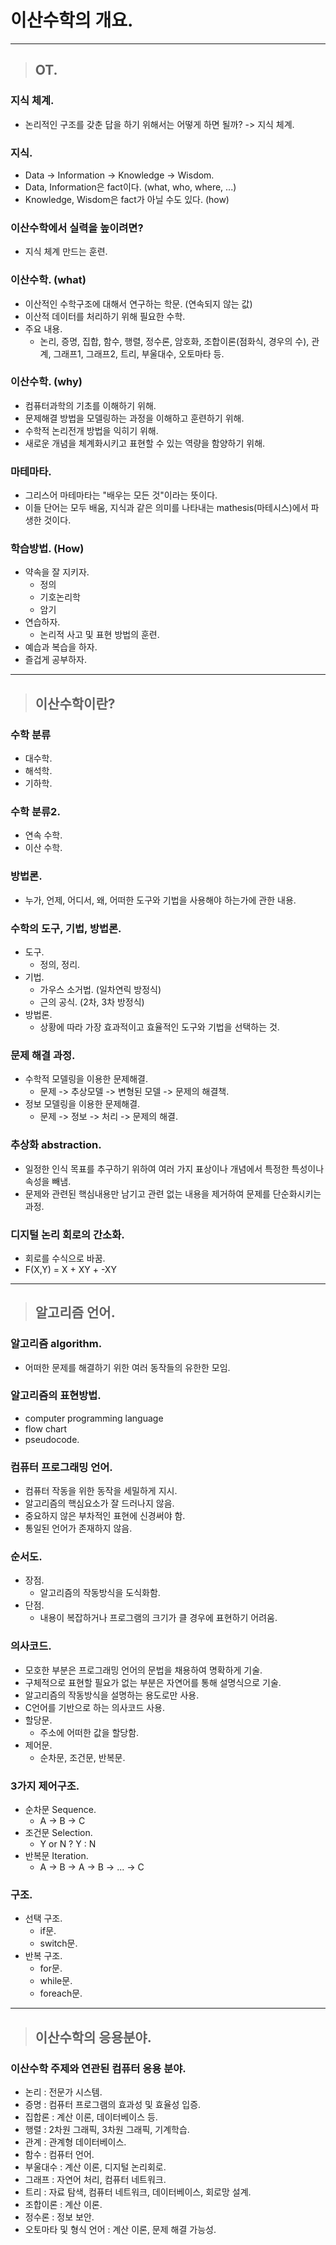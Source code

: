 
# 이산수학의 개요.

-----------------------------------------------------------------------------------------------------------------------------------

> ## OT.

### 지식 체계.
- 논리적인 구조를 갖춘 답을 하기 위해서는 어떻게 하면 될까? -> 지식 체계.


### 지식.
- Data -> Information -> Knowledge -> Wisdom.
- Data, Information은 fact이다. (what, who, where, ...)
- Knowledge, Wisdom은 fact가 아닐 수도 있다. (how)


### 이산수학에서 실력을 높이려면?
- 지식 체계 만드는 훈련.


### 이산수학. (what)
- 이산적인 수학구조에 대해서 연구하는 학문. (연속되지 않는 값)
- 이산적 데이터를 처리하기 위해 필요한 수학.
- 주요 내용.
  - 논리, 증명, 집합, 함수, 행렬, 정수론, 암호화, 조합이론(점화식, 경우의 수), 관계, 그래프1, 그래프2, 트리, 부울대수, 오토마타 등.


### 이산수학. (why)
- 컴퓨터과학의 기초를 이해하기 위해.
- 문제해결 방법을 모델링하는 과정을 이해하고 훈련하기 위해.
- 수학적 논리전개 방법을 익히기 위해.
- 새로운 개념을 체계화시키고 표현할 수 있는 역량을 함양하기 위해.


### 마테마타.
- 그리스어 마테마타는 "배우는 모든 것"이라는 뜻이다.
- 이들 단어는 모두 배움, 지식과 같은 의미를 나타내는 mathesis(마테시스)에서 파생한 것이다.


### 학습방법. (How)
- 약속을 잘 지키자.
  - 정의
  - 기호논리학
  - 암기
- 연습하자.
  - 논리적 사고 및 표현 방법의 훈련.
- 예습과 복습을 하자.
- 즐겁게 공부하자.

-----------------------------------------------------------------------------------------------------------------------------------

> ## 이산수학이란?

### 수학 분류
- 대수학.
- 해석학.
- 기하학.


### 수학 분류2.
- 연속 수학.
- 이산 수학.


### 방법론.
- 누가, 언제, 어디서, 왜, 어떠한 도구와 기법을 사용해야 하는가에 관한 내용.


### 수학의 도구, 기법, 방법론.
- 도구.
  - 정의, 정리. 
- 기법.
  - 가우스 소거법. (일차연릭 방정식)
  - 근의 공식. (2차, 3차 방정식)
- 방법론.
  - 상황에 따라 가장 효과적이고 효율적인 도구와 기법을 선택하는 것.


### 문제 해결 과정.
- 수학적 모델링을 이용한 문제해결.
  - 문제 -> 추상모델 -> 변형된 모델 -> 문제의 해결책.
- 정보 모델링을 이용한 문제해결.
  - 문제 -> 정보 -> 처리 -> 문제의 해결.


### 추상화 abstraction.
- 일정한 인식 목표를 추구하기 위하여 여러 가지 표상이나 개념에서 특정한 특성이나 속성을 빼냄.
- 문제와 관련된 핵심내용만 남기고 관련 없는 내용을 제거하여 문제를 단순화시키는 과정.


### 디지털 논리 회로의 간소화.
- 회로를 수식으로 바꿈.
- F(X,Y) = X + XY + -XY

-----------------------------------------------------------------------------------------------------------------------------------

> ## 알고리즘 언어.

### 알고리즘 algorithm.
- 어떠한 문제를 해결하기 위한 여러 동작들의 유한한 모임.


### 알고리즘의 표현방법.
- computer programming language 
- flow chart
- pseudocode.


### 컴퓨터 프로그래밍 언어.
- 컴퓨터 작동을 위한 동작을 세밀하게 지시.
- 알고리즘의 핵심요소가 잘 드러나지 않음.
- 중요하지 않은 부차적인 표현에 신경써야 함.
- 통일된 언어가 존재하지 않음.


### 순서도.
- 장점.
  - 알고리즘의 작동방식을 도식화함.
- 단점.
  - 내용이 복잡하거나 프로그램의 크기가 클 경우에 표현하기 어려움.


### 의사코드.
- 모호한 부분은 프로그래밍 언어의 문법을 채용하여 명확하게 기술.
- 구체적으로 표현할 필요가 없는 부분은 자연어를 통해 설명식으로 기술.
- 알고리즘의 작동방식을 설명하는 용도로만 사용.
- C언어를 기반으로 하는 의사코드 사용.
- 할당문.
  - 주소에 어떠한 값을 할당함.
- 제어문.
  - 순차문, 조건문, 반복문.


### 3가지 제어구조.
- 순차문 Sequence.
  - A -> B -> C
- 조건문 Selection.
  - Y or N ? Y : N
- 반복문 Iteration.
  - A -> B -> A -> B -> ... -> C


### 구조.
- 선택 구조.
  - if문.
  - switch문.
- 반복 구조.
  - for문.
  - while문.
  - foreach문.

-----------------------------------------------------------------------------------------------------------------------------------

> ## 이산수학의 응용분야.

### 이산수학 주제와 연관된 컴퓨터 응용 분야.
- 논리 : 전문가 시스템.
- 증명 : 컴퓨터 프로그램의 효과성 및 효율성 입증.
- 집합론 : 계산 이론, 데이터베이스 등.
- 행렬 : 2차원 그래픽, 3차원 그래픽, 기계학습.
- 관계 : 관계형 데이터베이스.
- 함수 : 컴퓨터 언어.
- 부울대수 : 계산 이론, 디지털 논리회로.
- 그래프 : 자연어 처리, 컴퓨터 네트워크.
- 트리 : 자료 탐색, 컴퓨터 네트워크, 데이터베이스, 회로망 설계.
- 조합이론 : 계산 이론.
- 정수론 : 정보 보안.
- 오토마타 및 형식 언어 : 계산 이론, 문제 해결 가능성.



























 